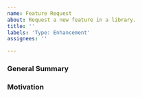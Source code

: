 ```yaml
---
name: Feature Request
about: Request a new feature in a library.
title: ''
labels: 'Type: Enhancement'
assignees: ''

---
```


<!--
Please ensure that you check the latest version of the library in question to
see if your feature has been implemented.
-->

### General Summary
<!--
- Describe the feature you are requesting.
-->

### Motivation
<!--
- A description of the motivation for adding this feature to the library.
- Ideally this would include use-cases that support the feature.
-->

